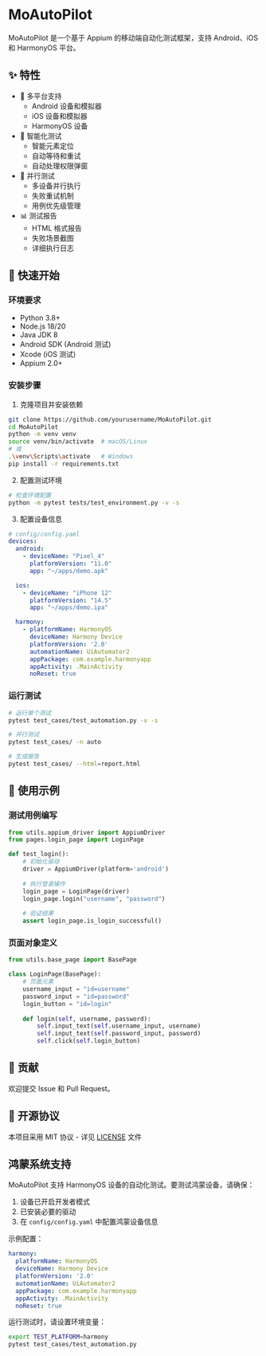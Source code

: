 # MoAutoPilot

MoAutoPilot 是一个基于 Appium 的移动端自动化测试框架，支持 Android、iOS 和 HarmonyOS 平台。

## ✨ 特性

- 🌈 多平台支持
  - Android 设备和模拟器
  - iOS 设备和模拟器
  - HarmonyOS 设备
- 🎯 智能化测试
  - 智能元素定位
  - 自动等待和重试
  - 自动处理权限弹窗
- 🔄 并行测试
  - 多设备并行执行
  - 失败重试机制
  - 用例优先级管理
- 📊 测试报告
  - HTML 格式报告
  - 失败场景截图
  - 详细执行日志

## 🚀 快速开始

### 环境要求

- Python 3.8+
- Node.js 18/20
- Java JDK 8
- Android SDK (Android 测试)
- Xcode (iOS 测试)
- Appium 2.0+

### 安装步骤

1. 克隆项目并安装依赖
```bash
git clone https://github.com/yourusername/MoAutoPilot.git
cd MoAutoPilot
python -m venv venv
source venv/bin/activate  # macOS/Linux
# 或
.\venv\Scripts\activate   # Windows
pip install -r requirements.txt
```

2. 配置测试环境
```bash
# 检查环境配置
python -m pytest tests/test_environment.py -v -s
```

3. 配置设备信息
```yaml
# config/config.yaml
devices:
  android:
    - deviceName: "Pixel_4"
      platformVersion: "11.0"
      app: "~/apps/demo.apk"

  ios:
    - deviceName: "iPhone 12"
      platformVersion: "14.5"
      app: "~/apps/demo.ipa"

  harmony:
    - platformName: HarmonyOS
      deviceName: Harmony Device
      platformVersion: '2.0'
      automationName: UiAutomator2
      appPackage: com.example.harmonyapp
      appActivity: .MainActivity
      noReset: true
```

### 运行测试

```bash
# 运行单个测试
pytest test_cases/test_automation.py -v -s

# 并行测试
pytest test_cases/ -n auto

# 生成报告
pytest test_cases/ --html=report.html
```

## 📝 使用示例

### 测试用例编写

```python
from utils.appium_driver import AppiumDriver
from pages.login_page import LoginPage

def test_login():
    # 初始化驱动
    driver = AppiumDriver(platform='android')
    
    # 执行登录操作
    login_page = LoginPage(driver)
    login_page.login("username", "password")
    
    # 验证结果
    assert login_page.is_login_successful()
```

### 页面对象定义

```python
from utils.base_page import BasePage

class LoginPage(BasePage):
    # 页面元素
    username_input = "id=username"
    password_input = "id=password"
    login_button = "id=login"
    
    def login(self, username, password):
        self.input_text(self.username_input, username)
        self.input_text(self.password_input, password)
        self.click(self.login_button)
```


## 🤝 贡献

欢迎提交 Issue 和 Pull Request。

## 📄 开源协议

本项目采用 MIT 协议 - 详见 [LICENSE](LICENSE) 文件

## 鸿蒙系统支持

MoAutoPilot 支持 HarmonyOS 设备的自动化测试。要测试鸿蒙设备，请确保：

1. 设备已开启开发者模式
2. 已安装必要的驱动
3. 在 `config/config.yaml` 中配置鸿蒙设备信息

示例配置：
```yaml
harmony:
  platformName: HarmonyOS
  deviceName: Harmony Device
  platformVersion: '2.0'
  automationName: UiAutomator2
  appPackage: com.example.harmonyapp
  appActivity: .MainActivity
  noReset: true
```

运行测试时，请设置环境变量：
```bash
export TEST_PLATFORM=harmony
pytest test_cases/test_automation.py
```